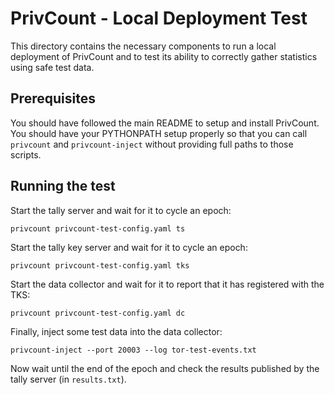 # PrivCount - Local Deployment Test

This directory contains the necessary components to run a local deployment of PrivCount and to test
its ability to correctly gather statistics using safe test data.

## Prerequisites

You should have followed the main README to setup and install PrivCount. You should have your
PYTHONPATH setup properly so that you can call `privcount` and `privcount-inject` without providing full
paths to those scripts.

## Running the test

Start the tally server and wait for it to cycle an epoch:

    privcount privcount-test-config.yaml ts

 Start the tally key server and wait for it to cycle an epoch:

    privcount privcount-test-config.yaml tks

 Start the data collector and wait for it to report that it has registered with the TKS:

    privcount privcount-test-config.yaml dc

Finally, inject some test data into the data collector:

    privcount-inject --port 20003 --log tor-test-events.txt

Now wait until the end of the epoch and check the results published by the tally server (in `results.txt`).
